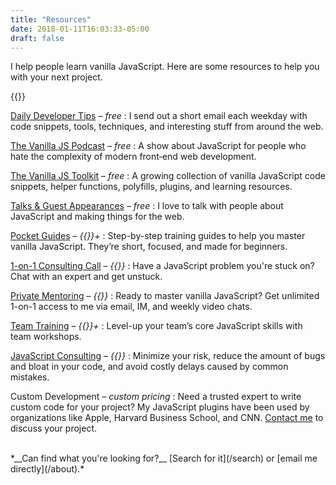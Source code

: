 ```yaml
---
title: "Resources"
date: 2018-01-11T16:03:33-05:00
draft: false
---
```


I help people learn vanilla JavaScript. Here are some resources to help you with your next project.

{{<cta for="resources">}}

[Daily Developer Tips](/articles/) &ndash; *free*
: I send out a short email each weekday with code snippets, tools, techniques, and interesting stuff from around the web.

[The Vanilla JS Podcast](https://vanillajspodcast.com) &ndash; *free*
: A show about JavaScript for people who hate the complexity of modern front‑end web development.

[The Vanilla JS Toolkit](https://vanillajstoolkit.com) &ndash; *free*
: A growing collection of vanilla JavaScript code snippets, helper functions, polyfills, plugins, and learning resources.

[Talks & Guest Appearances](/talks) &ndash; *free*
: I love to talk with people about JavaScript and making things for the web.

[Pocket Guides](/guides/) &ndash; *{{<price for="guide">}}+*
: Step-by-step training guides to help you master vanilla JavaScript. They’re short, focused, and made for beginners.

[1-on-1 Consulting Call](/call/) &ndash; *{{<price for="call">}}*
: Have a JavaScript problem you're stuck on? Chat with an expert and get unstuck.

[Private Mentoring](/mentoring/) &ndash; *{{<price for="mentoring">}}*
: Ready to master vanilla JavaScript? Get unlimited 1-on-1 access to me via email, IM, and weekly video chats.

[Team Training](/training/) &ndash; *{{<price for="training">}}+*
: Level-up your team’s core JavaScript skills with team workshops.

[JavaScript Consulting](/consulting/) &ndash; *{{<price for="consulting">}}*
: Minimize your risk, reduce the amount of bugs and bloat in your code, and avoid costly delays caused by common mistakes.

Custom Development &ndash; *custom pricing*
: Need a trusted expert to write custom code for your project? My JavaScript plugins have been used by organizations like Apple, Harvard Business School, and CNN. [Contact me](/about/) to discuss your project.

<br>
*__Can find what you're looking for?__ [Search for it](/search) or [email me directly](/about).*